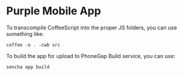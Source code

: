 Purple Mobile App
===

To transcompile CoffeeScript into the proper JS folders, you can use something like:

    coffee -o . -cwb src

To build the app for upload to PhoneGap Build service, you can use:

    sencha app build
